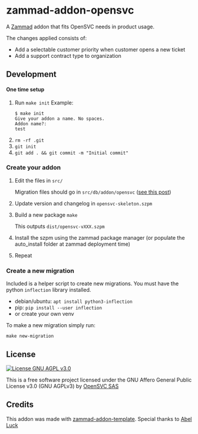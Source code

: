 # zammad-addon-opensvc

A [Zammad](https://zammad.org) addon that fits OpenSVC needs in product usage.

The changes applied consists of:

* Add a selectable customer priority when customer opens a new ticket
* Add a support contract type to organization

## Development

#### One time setup

1. Run `make init`
   Example:
   ```console
   $ make init
   Give your addon a name. No spaces.
   Addon name?:
   test
   ```
2. `rm -rf .git`
3. `git init`
4. `git add . && git commit -m "Initial commit"`

### Create your addon
1. Edit the files in `src/`

   Migration files should go in `src/db/addon/opensvc` ([see this post](https://community.zammad.org/t/automating-creation-of-custom-object-attributes/3831/2?u=abelxluck))

2. Update version and changelog in `opensvc-skeleton.szpm`
3. Build a new package `make`

   This outputs `dist/opensvc-vXXX.szpm`

4. Install the szpm using the zammad package manager (or populate the auto_install folder at zammad deployment time)

5. Repeat


### Create a new migration

Included is a helper script to create new migrations. You must have the python
`inflection` library installed.

* debian/ubuntu:  `apt install python3-inflection`
* pip: `pip install --user inflection`
* or create your own venv

To make a new migration simply run:
```
make new-migration
```

## License

[![License GNU AGPL v3.0](https://img.shields.io/badge/License-AGPL%203.0-lightgrey.svg)](https://gitlab.com/opensvc/link/zammad-addon-opensvc/blob/master/LICENSE.md)

This is a free software project licensed under the GNU Affero General
Public License v3.0 (GNU AGPLv3) by [OpenSVC SAS](https://www.opensvc.com)

## Credits
This addon was made with [zammad-addon-template](https://gitlab.com/digiresilience/link/zammad-addon-template).
Special thanks to [Abel Luck](https://gitlab.com/abelxluck)
